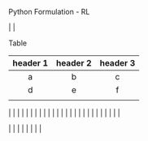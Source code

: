 
Python Formulation - RL


|
|





Table




| header 1  | header 2  | header 3 |
| :-------: | :-------: | :------: |
|     a     |     b     |    c     |
|     d     |     e     |    f     |
|           |           |          |









|
|
|
|
|
|
|
|
|
|
|
|
|
|
|
|
|
|
|
|
|
|
|
|
|
|









































































 
  





|
|
|
|
|
|
|
|
